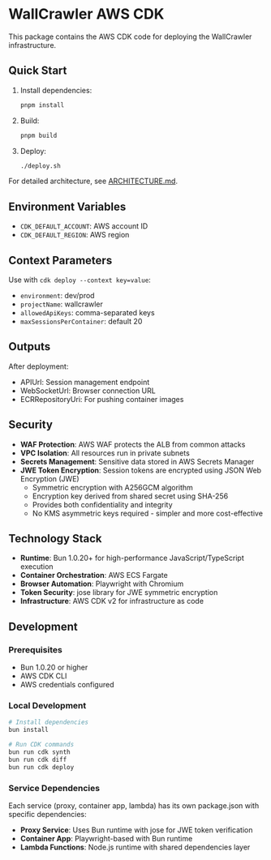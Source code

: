 # WallCrawler AWS CDK

This package contains the AWS CDK code for deploying the WallCrawler infrastructure.

## Quick Start

1. Install dependencies:

   ```bash
   pnpm install
   ```

2. Build:

   ```bash
   pnpm build
   ```

3. Deploy:
   ```bash
   ./deploy.sh
   ```

For detailed architecture, see [ARCHITECTURE.md](./ARCHITECTURE.md).

## Environment Variables

- `CDK_DEFAULT_ACCOUNT`: AWS account ID
- `CDK_DEFAULT_REGION`: AWS region

## Context Parameters

Use with `cdk deploy --context key=value`:

- `environment`: dev/prod
- `projectName`: wallcrawler
- `allowedApiKeys`: comma-separated keys
- `maxSessionsPerContainer`: default 20

## Outputs

After deployment:

- APIUrl: Session management endpoint
- WebSocketUrl: Browser connection URL
- ECRRepositoryUri: For pushing container images

## Security

- **WAF Protection**: AWS WAF protects the ALB from common attacks
- **VPC Isolation**: All resources run in private subnets
- **Secrets Management**: Sensitive data stored in AWS Secrets Manager
- **JWE Token Encryption**: Session tokens are encrypted using JSON Web Encryption (JWE)
  - Symmetric encryption with A256GCM algorithm
  - Encryption key derived from shared secret using SHA-256
  - Provides both confidentiality and integrity
  - No KMS asymmetric keys required - simpler and more cost-effective

## Technology Stack

- **Runtime**: Bun 1.0.20+ for high-performance JavaScript/TypeScript execution
- **Container Orchestration**: AWS ECS Fargate
- **Browser Automation**: Playwright with Chromium
- **Token Security**: jose library for JWE symmetric encryption
- **Infrastructure**: AWS CDK v2 for infrastructure as code

## Development

### Prerequisites

- Bun 1.0.20 or higher
- AWS CDK CLI
- AWS credentials configured

### Local Development

```bash
# Install dependencies
bun install

# Run CDK commands
bun run cdk synth
bun run cdk diff
bun run cdk deploy
```

### Service Dependencies

Each service (proxy, container app, lambda) has its own package.json with specific dependencies:

- **Proxy Service**: Uses Bun runtime with jose for JWE token verification
- **Container App**: Playwright-based with Bun runtime
- **Lambda Functions**: Node.js runtime with shared dependencies layer
